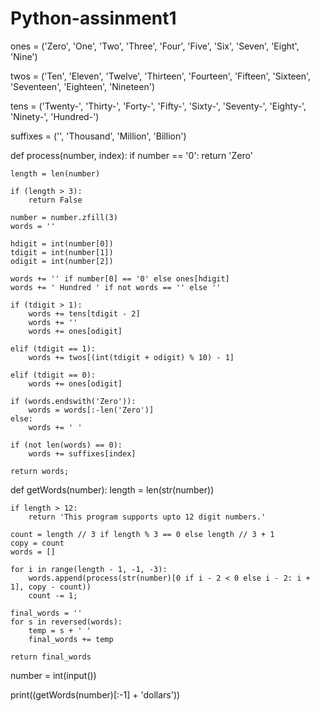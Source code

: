 # Python-assinment1

ones = ('Zero', 'One', 'Two', 'Three', 'Four', 'Five', 'Six', 'Seven', 'Eight', 'Nine')

twos = ('Ten', 'Eleven', 'Twelve', 'Thirteen', 'Fourteen', 'Fifteen', 'Sixteen', 'Seventeen', 'Eighteen', 'Nineteen')

tens = ('Twenty-', 'Thirty-', 'Forty-', 'Fifty-', 'Sixty-', 'Seventy-', 'Eighty-', 'Ninety-', 'Hundred-')

suffixes = ('', 'Thousand', 'Million', 'Billion')


def process(number, index):
    if number == '0':
        return 'Zero'

    length = len(number)

    if (length > 3):
        return False

    number = number.zfill(3)
    words = ''

    hdigit = int(number[0])
    tdigit = int(number[1])
    odigit = int(number[2])

    words += '' if number[0] == '0' else ones[hdigit]
    words += ' Hundred ' if not words == '' else ''

    if (tdigit > 1):
        words += tens[tdigit - 2]
        words += ''
        words += ones[odigit]

    elif (tdigit == 1):
        words += twos[(int(tdigit + odigit) % 10) - 1]

    elif (tdigit == 0):
        words += ones[odigit]

    if (words.endswith('Zero')):
        words = words[:-len('Zero')]
    else:
        words += ' '

    if (not len(words) == 0):
        words += suffixes[index]

    return words;


def getWords(number):
    length = len(str(number))

    if length > 12:
        return 'This program supports upto 12 digit numbers.'

    count = length // 3 if length % 3 == 0 else length // 3 + 1
    copy = count
    words = []

    for i in range(length - 1, -1, -3):
        words.append(process(str(number)[0 if i - 2 < 0 else i - 2: i + 1], copy - count))
        count -= 1;

    final_words = ''
    for s in reversed(words):
        temp = s + ' '
        final_words += temp

    return final_words

number = int(input())

print((getWords(number)[:-1] + 'dollars'))

